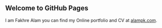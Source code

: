 ## Welcome to GitHub Pages

I am Fakhre Alam you can find my Online portfolio and CV at [alampk.com](https://apampk.com).

